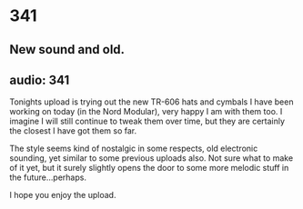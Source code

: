 # 341
## New sound and old.
audio: 341
---

Tonights upload is trying out the new TR-606 hats and cymbals I have been working on today (in the Nord Modular), very happy I am with them too. I imagine I will still continue to tweak them over time, but they are certainly the closest I have got them so far.

The style seems kind of nostalgic in some respects, old electronic sounding, yet similar to some previous uploads also. Not sure what to make of it yet, but it surely slightly opens the door to some more melodic stuff in the future…perhaps.

I hope you enjoy the upload.